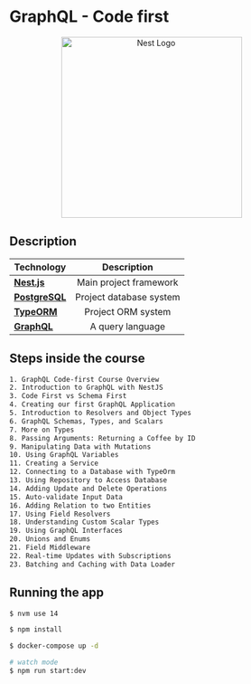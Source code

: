 # GraphQL - Code first

<p align="center">
  <a href="http://nestjs.com/" target="blank"><img src="https://nestjs.com/img/logo_text.svg" width="320" alt="Nest Logo" /></a>
</p>

## Description

| Technology | Description |
| ---------- | :---------: |
| <a href="http://nestjs.com/" target="blank">**Nest.js**</a> | Main project framework |
| <a href="https://www.postgresql.org/" target="blank">**PostgreSQL**</a> | Project database system |
| <a href="https://typeorm.io/#/" target="blank">**TypeORM**</a> | Project ORM  system |
| <a href="https://graphql.org/" target="blank">**GraphQL**</a> | A query language |

## Steps inside the course
```bash
1. GraphQL Code-first Course Overview
2. Introduction to GraphQL with NestJS
3. Code First vs Schema First
4. Creating our first GraphQL Application
5. Introduction to Resolvers and Object Types
6. GraphQL Schemas, Types, and Scalars
7. More on Types
8. Passing Arguments: Returning a Coffee by ID
9. Manipulating Data with Mutations
10. Using GraphQL Variables
11. Creating a Service
12. Connecting to a Database with TypeOrm
13. Using Repository to Access Database
14. Adding Update and Delete Operations
15. Auto-validate Input Data
16. Adding Relation to two Entities
17. Using Field Resolvers
18. Understanding Custom Scalar Types
19. Using GraphQL Interfaces
20. Unions and Enums
21. Field Middleware
22. Real-time Updates with Subscriptions
23. Batching and Caching with Data Loader
```
## Running the app

```bash
$ nvm use 14

$ npm install

$ docker-compose up -d

# watch mode
$ npm run start:dev
```
